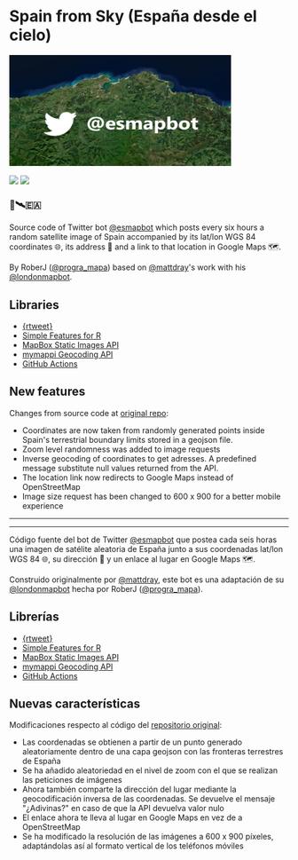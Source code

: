 # Spain from Sky (España desde el cielo)

<img src="@esmapbot.png" width="400" height="200" text-align: center></div>

[![](https://img.shields.io/badge/FOLLOW_@esmapbot-white?style=for-the-badge&labelColor=blue&logo=Twitter&logoColor=white)](https://twitter.com/esmapbot)
[![](https://img.shields.io/badge/leer_en_Wordpress-white?style=for-the-badge&labelColor=grey&logo=wordpress&logoColor=white)](https://programapa.wordpress.com/2021/10/15/mapbot-esp/)

### 🤖🛰️🇪🇦

Source code of Twitter bot [@esmapbot](https://www.twitter.com/esmapbot) which posts every six hours a random satellite image of Spain accompanied by its lat/lon WGS 84 coordinates 🌐, its address 📍 and a link to that location in Google Maps 🗺.

By RoberJ ([@progra_mapa](https://www.twitter.com/progra_mapa)) based on [@mattdray](https://twitter.com/mattdray)'s work with his [@londonmapbot](https://twitter.com/londonmapbot).

## Libraries

* [{rtweet}](https://docs.ropensci.org/rtweet/)
* [Simple Features for R](https://github.com/r-spatial/sf/)
* [MapBox Static Images API](https://docs.mapbox.com/api/maps/static-images/)
* [mymappi Geocoding API](https://mymappi.com/es/geocoding/)
* [GitHub Actions](https://docs.github.com/en/actions) 


## New features
Changes from source code at [original repo](https://github.com/matt-dray/londonmapbot):

* Coordinates are now taken from randomly generated points inside Spain's terrestrial boundary limits stored in a geojson file.
* Zoom level randomness was added to image requests
* Inverse geocoding of coordinates to get adresses. A predefined message substitute null values returned from the API.
* The location link now redirects to Google Maps instead of OpenStreetMap
* Image size request has been changed to 600 x 900 for a better mobile experience 

_________________________________________________________________________________________________________________________________________________________________
_________________________________________________________________________________________________________________________________________________________________

Código fuente del bot de Twitter [@esmapbot](https://www.twitter.com/esmapbot) que postea cada seis horas una imagen de satélite aleatoria de España junto a sus coordenadas lat/lon WGS 84 🌐, su dirección 📍 y un enlace al lugar en Google Maps 🗺.

Construido originalmente por [@mattdray](https://twitter.com/mattdray), este bot es una adaptación de su [@londonmapbot](https://twitter.com/londonmapbot) hecha por RoberJ ([@progra_mapa](https://www.twitter.com/progra_mapa)). 

## Librerías 

* [{rtweet}](https://docs.ropensci.org/rtweet/)
* [Simple Features for R](https://github.com/r-spatial/sf/)
* [MapBox Static Images API](https://docs.mapbox.com/api/maps/static-images/)
* [mymappi Geocoding API](https://mymappi.com/es/geocoding/)
* [GitHub Actions](https://docs.github.com/en/actions) 


## Nuevas características
Modificaciones respecto al código del [repositorio original](https://github.com/matt-dray/londonmapbot):

* Las coordenadas se obtienen a partir de un punto generado aleatoriamente dentro de una capa geojson con las fronteras terrestres de España
* Se ha añadido aleatoriedad en el nivel de zoom con el que se realizan las peticiones de imágenes
* Ahora también comparte la dirección del lugar mediante la geocodificación inversa de las coordenadas. Se devuelve el mensaje "¿Adivinas?" en caso de que la API devuelva valor nulo
* El enlace ahora te lleva al lugar en Google Maps en vez de a OpenStreetMap
* Se ha modificado la resolución de las imágenes a 600 x 900 píxeles, adaptándolas así al formato vertical de los teléfonos móviles




